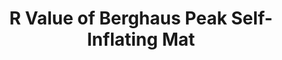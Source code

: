 ---
layout: community
category: community
title: "R Value of Berghaus Peak Self-Inflating Mat"
description: "I was wondering if anyone has this Berghaus Peak Self-Inflating Mat and knows what the R Value is and if they are any good? 👍  One of my mat”s is the 3/4 version. It’s ok if you’re a back sleeper in"
isTopLevel: false
isSingleLevel: false
isArticle: false
datePublished: 2022-07-15 11:49:00 +0300
dateModified: 2022-07-15 11:49:00 +0300
published: false
---